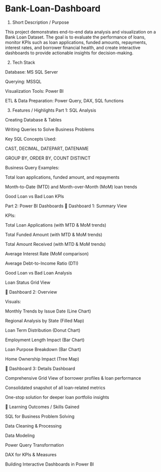 # Bank-Loan-Dashboard

1. Short Description / Purpose

This project demonstrates end-to-end data analysis and visualization on a Bank Loan Dataset. The goal is to evaluate the performance of loans, monitor KPIs such as loan applications, funded amounts, repayments, interest rates, and borrower financial health, and create interactive dashboards to provide actionable insights for decision-making.

2. Tech Stack

Database: MS SQL Server

Querying: MSSQL

Visualization Tools: Power BI

ETL & Data Preparation: Power Query, DAX, SQL functions


3. Features / Highlights
Part 1: SQL Analysis

Creating Database & Tables

Writing Queries to Solve Business Problems

Key SQL Concepts Used:

CAST, DECIMAL, DATEPART, DATENAME

GROUP BY, ORDER BY, COUNT DISTINCT

Business Query Examples:

Total loan applications, funded amount, and repayments

Month-to-Date (MTD) and Month-over-Month (MoM) loan trends

Good Loan vs Bad Loan KPIs

Part 2: Power BI Dashboards
📌 Dashboard 1: Summary View

KPIs:

Total Loan Applications (with MTD & MoM trends)

Total Funded Amount (with MTD & MoM trends)

Total Amount Received (with MTD & MoM trends)

Average Interest Rate (MoM comparison)

Average Debt-to-Income Ratio (DTI)

Good Loan vs Bad Loan Analysis

Loan Status Grid View

📌 Dashboard 2: Overview

Visuals:

Monthly Trends by Issue Date (Line Chart)

Regional Analysis by State (Filled Map)

Loan Term Distribution (Donut Chart)

Employment Length Impact (Bar Chart)

Loan Purpose Breakdown (Bar Chart)

Home Ownership Impact (Tree Map)

📌 Dashboard 3: Details Dashboard

Comprehensive Grid View of borrower profiles & loan performance

Consolidated snapshot of all loan-related metrics

One-stop solution for deeper loan portfolio insights

🎯 Learning Outcomes / Skills Gained

SQL for Business Problem Solving

Data Cleaning & Processing

Data Modeling

Power Query Transformation

DAX for KPIs & Measures

Building Interactive Dashboards in Power BI
